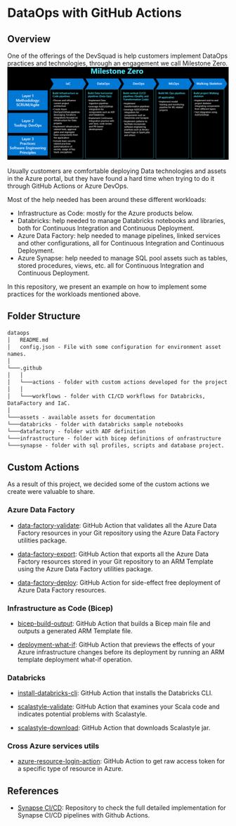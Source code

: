 # DataOps with GitHub Actions

## Overview

One of the offerings of the DevSquad is help customers implement DataOps practices and technologies, through an engagement we call Milestone Zero.
![Milestone Zero](assets/img/m0.png)

Usually customers are comfortable deploying Data technologies and assets in the Azure portal, but they have found a hard time when trying to do it through GitHub Actions or Azure DevOps.

Most of the help needed has been around these different workloads:

* Infrastructure as Code: mostly for the Azure products below.
* Databricks: help needed to manage Databricks notebooks and libraries, both for Continuous Integration and Continuous Deployment.
* Azure Data Factory: help needed to manage pipelines, linked services and other configurations, all for Continuous Integration and Continuous Deployment.
* Azure Synapse: help needed to manage SQL pool assets such as tables, stored procedures, views, etc. all for Continuous Integration and Continuous Deployment.

In this repository, we present an example on how to implement some practices for the workloads mentioned above.

## Folder Structure

    dataops
    │   README.md
    │   config.json - File with some configuration for environment asset names.    
    │
    └───.github
    │   │
    │   └───actions - folder with custom actions developed for the project
    │   │
    │   └───workflows - folder with CI/CD workflows for Databricks, DataFactory and IaC.
    │   
    └───assets - available assets for documentation
    └───databricks - folder with databricks sample notebooks
    └───datafactory - folder with ADF definition
    └───infrastructure - folder with bicep definitions of onfrastructure
    └───synapse - folder with sql profiles, scripts and database project.

## Custom Actions

As a result of this project, we decided some of the custom actions we create were valuable to share.

### Azure Data Factory

* [data-factory-validate](https://github.com/marketplace/actions/data-factory-validate): GitHub Action that validates all the Azure Data Factory resources in your Git repository using the Azure Data Factory utilities package.

* [data-factory-export](https://github.com/marketplace/actions/data-factory-export): GitHub Action that exports all the Azure Data Factory resources stored in your Git repository to an ARM Template using the Azure Data Factory utilities package.

* [data-factory-deploy](https://github.com/marketplace/actions/data-factory-deploy): GitHub Action for side-effect free deployment of Azure Data Factory resources.

### Infrastructure as Code (Bicep)

* [bicep-build-output](https://github.com/marketplace/actions/bicep-build-output): GitHub Action that builds a Bicep main file and outputs a generated ARM Template file.

* [deployment-what-if](https://github.com/marketplace/actions/deployment-what-if): GitHub Action that previews the effects of your Azure infrastructure changes before its deployment by running an ARM template deployment what-if operation.

### Databricks

* [install-databricks-cli](https://github.com/marketplace/actions/install-databricks-cli): GitHub Action that installs the Databricks CLI.

* [scalastyle-validate](https://github.com/marketplace/actions/scalastyle-validate): GitHub Action that examines your Scala code and indicates potential problems with Scalastyle.

* [scalastyle-download](https://github.com/marketplace/actions/scalastyle-download): GitHub Action that downloads Scalastyle jar.

### Cross Azure services utils

* [azure-resource-login-action](https://github.com/Azure/azure-resource-login-action): GitHub Action to get raw access token for a specific type of resource in Azure.

## References

* [Synapse CI/CD](https://github.com/santiagxf/synapse-cicd): Repository to check the full detailed implementation for Synapse CI/CD pipelines with Github Actions.
